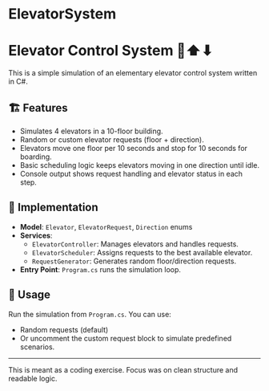 # ElevatorSystem

# Elevator Control System 🚪⬆⬇

This is a simple simulation of an elementary elevator control system written in C#.

## 🏗️ Features

- Simulates 4 elevators in a 10-floor building.
- Random or custom elevator requests (floor + direction).
- Elevators move one floor per 10 seconds and stop for 10 seconds for boarding.
- Basic scheduling logic keeps elevators moving in one direction until idle.
- Console output shows request handling and elevator status in each step.

## 🧠 Implementation

- **Model**: `Elevator`, `ElevatorRequest`, `Direction` enums
- **Services**: 
  - `ElevatorController`: Manages elevators and handles requests.
  - `ElevatorScheduler`: Assigns requests to the best available elevator.
  - `RequestGenerator`: Generates random floor/direction requests.
- **Entry Point**: `Program.cs` runs the simulation loop.

## 🧪 Usage

Run the simulation from `Program.cs`. You can use:
- Random requests (default)
- Or uncomment the custom request block to simulate predefined scenarios.

---------------------------------------------------------------------------------

This is meant as a coding exercise. Focus was on clean structure and readable logic.


